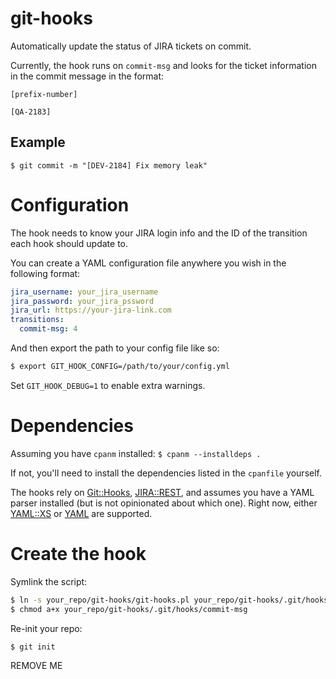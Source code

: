 # git-hooks

Automatically update the status of JIRA tickets on commit.

Currently, the hook runs on ```commit-msg``` and looks for the ticket information in the commit message in the format:

```
[prefix-number]
```

```[QA-2183]```

## Example

```$ git commit -m "[DEV-2184] Fix memory leak"```

# Configuration

The hook needs to know your JIRA login info and the ID of the transition each hook should update to.

You can create a YAML configuration file anywhere you wish in the following format:

```yaml
jira_username: your_jira_username
jira_password: your_jira_pssword
jira_url: https://your-jira-link.com
transitions:
  commit-msg: 4
````

And then export the path to your config file like so:

```bash
$ export GIT_HOOK_CONFIG=/path/to/your/config.yml
```

Set ```GIT_HOOK_DEBUG=1``` to enable extra warnings.

# Dependencies

Assuming you have ```cpanm``` installed: ```$ cpanm --installdeps .```

If not, you'll need to install the dependencies listed in the ```cpanfile``` yourself.

The hooks rely on [Git::Hooks](http://search.cpan.org/~gnustavo/Git-Hooks-2.1.7/lib/Git/Hooks.pm), [JIRA::REST](http://search.cpan.org/~gnustavo/JIRA-REST-0.010/lib/JIRA/REST.pm), and assumes you have a YAML parser installed (but is not opinionated about which one). Right now, either [YAML::XS](http://search.cpan.org/dist/YAML-LibYAML/lib/YAML/XS.pod) or [YAML](http://search.cpan.org/~ingy/YAML-1.23/lib/YAML.pod) are supported.

# Create the hook


Symlink the script:

```bash
$ ln -s your_repo/git-hooks/git-hooks.pl your_repo/git-hooks/.git/hooks/commit-msg
$ chmod a+x your_repo/git-hooks/.git/hooks/commit-msg
```

Re-init your repo:

```bash
$ git init
```

REMOVE ME
